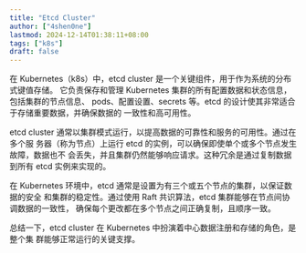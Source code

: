```yaml
---
title: "Etcd Cluster"
author: ["4shen0ne"]
lastmod: 2024-12-14T01:38:11+08:00
tags: ["k8s"]
draft: false
---
```


在 Kubernetes（k8s）中，etcd cluster 是一个关键组件，用于作为系统的分布式键值存储。
它负责保存和管理 Kubernetes 集群的所有配置数据和状态信息，包括集群的节点信息、
pods、配置设置、secrets 等。etcd 的设计使其非常适合于存储重要数据，并确保数据的
一致性和高可用性。

etcd cluster 通常以集群模式运行，以提高数据的可靠性和服务的可用性。通过在多个服
务器（称为节点）上运行 etcd 的实例，可以确保即使单个或多个节点发生故障，数据也不
会丢失，并且集群仍然能够响应请求。这种冗余是通过复制数据到所有 etcd 实例来实现的。

在 Kubernetes 环境中，etcd 通常是设置为有三个或五个节点的集群，以保证数据的安全
和集群的稳定性。通过使用 Raft 共识算法，etcd 集群能够在节点间协调数据的一致性，
确保每个更改都在多个节点之间正确复制，且顺序一致。

总结一下，etcd cluster 在 Kubernetes 中扮演着中心数据注册和存储的角色，是整个集
群能够正常运行的关键支撑。
